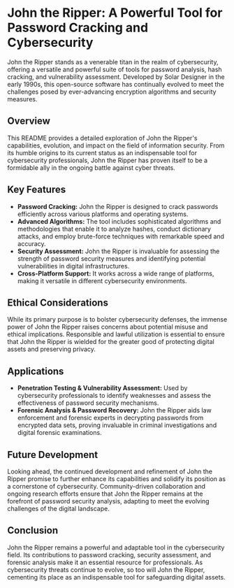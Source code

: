 # John the Ripper: A Powerful Tool for Password Cracking and Cybersecurity

John the Ripper stands as a venerable titan in the realm of cybersecurity, offering a versatile and powerful suite of tools for password analysis, hash cracking, and vulnerability assessment. Developed by Solar Designer in the early 1990s, this open-source software has continually evolved to meet the challenges posed by ever-advancing encryption algorithms and security measures.

## Overview

This README provides a detailed exploration of John the Ripper's capabilities, evolution, and impact on the field of information security. From its humble origins to its current status as an indispensable tool for cybersecurity professionals, John the Ripper has proven itself to be a formidable ally in the ongoing battle against cyber threats.

## Key Features

- **Password Cracking:** John the Ripper is designed to crack passwords efficiently across various platforms and operating systems.
- **Advanced Algorithms:** The tool includes sophisticated algorithms and methodologies that enable it to analyze hashes, conduct dictionary attacks, and employ brute-force techniques with remarkable speed and accuracy.
- **Security Assessment:** John the Ripper is invaluable for assessing the strength of password security measures and identifying potential vulnerabilities in digital infrastructures.
- **Cross-Platform Support:** It works across a wide range of platforms, making it versatile in different cybersecurity environments.

## Ethical Considerations

While its primary purpose is to bolster cybersecurity defenses, the immense power of John the Ripper raises concerns about potential misuse and ethical implications. Responsible and lawful utilization is essential to ensure that John the Ripper is wielded for the greater good of protecting digital assets and preserving privacy.

## Applications

- **Penetration Testing & Vulnerability Assessment:** Used by cybersecurity professionals to identify weaknesses and assess the effectiveness of password security mechanisms.
- **Forensic Analysis & Password Recovery:** John the Ripper aids law enforcement and forensic experts in decrypting passwords from encrypted data sets, proving invaluable in criminal investigations and digital forensic examinations.

## Future Development

Looking ahead, the continued development and refinement of John the Ripper promise to further enhance its capabilities and solidify its position as a cornerstone of cybersecurity. Community-driven collaboration and ongoing research efforts ensure that John the Ripper remains at the forefront of password security analysis, adapting to meet the evolving challenges of the digital landscape.

## Conclusion

John the Ripper remains a powerful and adaptable tool in the cybersecurity field. Its contributions to password cracking, security assessment, and forensic analysis make it an essential resource for professionals. As cybersecurity threats continue to evolve, so too will John the Ripper, cementing its place as an indispensable tool for safeguarding digital assets.
